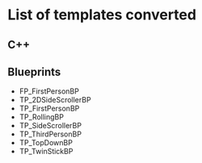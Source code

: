 # List of templates converted
## C++
## Blueprints
- FP_FirstPersonBP
- TP_2DSideScrollerBP
- TP_FirstPersonBP
- TP_RollingBP
- TP_SideScrollerBP
- TP_ThirdPersonBP
- TP_TopDownBP
- TP_TwinStickBP